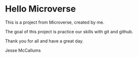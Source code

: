 # Hello Microverse
 
This is a project from Microverse, created by me.

The goal of this project is practice our skills with git and github.

Thank you for all and have a great day.

Jesse McCallums
